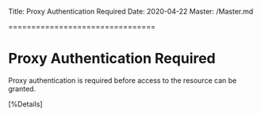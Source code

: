 Title: Proxy Authentication Required
Date: 2020-04-22
Master: /Master.md

================================

Proxy Authentication Required
=============================

Proxy authentication is required before access to the resource can be granted.

[%Details]